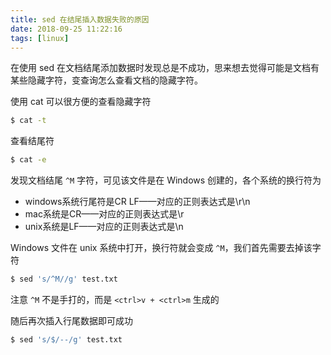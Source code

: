 ```yaml
---
title: sed 在结尾插入数据失败的原因
date: 2018-09-25 11:22:16
tags: [linux]
---
```


在使用 sed 在文档结尾添加数据时发现总是不成功，思来想去觉得可能是文档有某些隐藏字符，变查询怎么查看文档的隐藏字符。

<!-- more --><!-- toc -->
使用 cat 可以很方便的查看隐藏字符

```bash
$ cat -t
```

查看结尾符

```bash
$ cat -e
```

发现文档结尾 `^M` 字符，可见该文件是在 Windows 创建的，各个系统的换行符为

- windows系统行尾符是CR LF——对应的正则表达式是\r\n
- mac系统是CR——对应的正则表达式是\r
- unix系统是LF——对应的正则表达式是\n

Windows 文件在 unix 系统中打开，换行符就会变成 `^M`，我们首先需要去掉该字符

```bash
$ sed 's/^M//g' test.txt
```

注意 `^M` 不是手打的，而是 `<ctrl>v + <ctrl>m` 生成的

随后再次插入行尾数据即可成功

```bash
$ sed 's/$/--/g' test.txt
```
